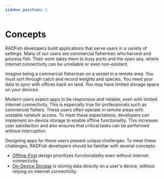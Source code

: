 ```yaml
---
sidebar_position: 2
---
```


# Concepts

RADFish developers build applications that serve users in a variety of settings. Many of our users are commercial fishermen who harvest and process fish. Their work takes them to busy ports and the open sea, where internet connectivity can be unreliable or even non-existent.

Imagine being a commercial fisherman on a vessel in a remote area. You must sort through catch and record weights and species. You need your data to sync with offices back on land. You may have limited storage space on your devices. 

Modern users expect apps to be responsive and reliable, even with limited internet connectivity. This is especially true for professionals such as commercial fishers. These users often operate in remote areas with unstable network access. To meet these expectations, developers can implement on-device storage to enable offline functionality. This increases user satisfaction and also ensures that critical tasks can be performed without interruption.

Designing apps for these users present unique challenges. To meet these challenges, RADFish developers should be familiar with several concepts:

* [Offline-First](https://nmfs-radfish.github.io/radfish/developer-documentation/concepts/offline-first) design prioritizes functionalatity even without internet connectivity. 
* [On-Device Storage](https://nmfs-radfish.github.io/radfish/developer-documentation/concepts/on-device-storage) is storing data directly on a user's device, without relying on internet connectivity. 